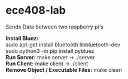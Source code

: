# ece408-lab

Sends Data between two raspberry pi's

__Install Bluez:__ </br>sudo apt-get install bluetooth libbluetooth-dev </br>sudo python3 -m pip install pybluez</br>
__Run Server:__ make server -> ./server <br/>
__Run Client:__ make client -> ./client  <br/>
__Remove Object / Executable Files:__ make clean
